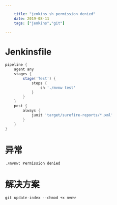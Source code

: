 ```yaml
---

    title: "jenkins sh permission denied"
    date: 2019-08-11
    tags: ["jenkins","git"]

---
```

# Jenkinsfile
```groovy
pipeline {
    agent any
    stages {
        stage('Test') {
            steps {
                sh './mvnw test'
            }
        }
    }
    post {
        always {
            junit 'target/surefire-reports/*.xml'
        }
    }
}
```

# 异常
```log
./mvnw: Permission denied
```

# 解决方案
```shell
git update-index --chmod +x mvnw 
```
